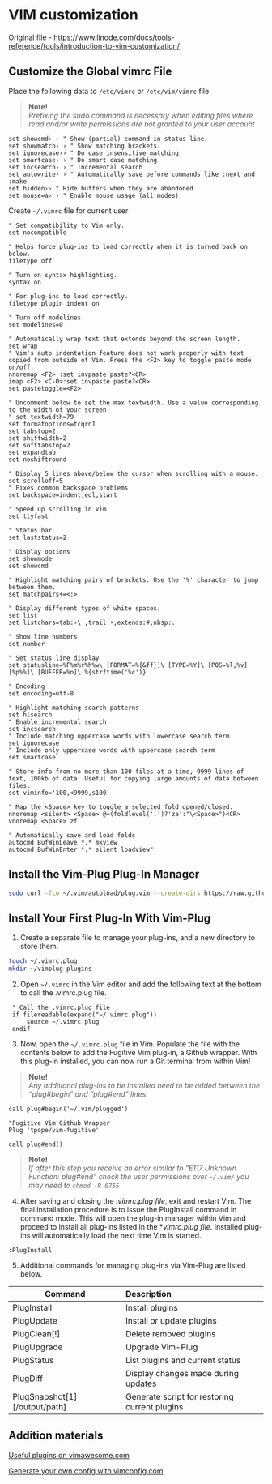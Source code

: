 # VIM customization

Original file - <https://www.linode.com/docs/tools-reference/tools/introduction-to-vim-customization/>

## Customize the Global vimrc File

Place the following data to `/etc/vimrc` or `/etc/vim/vimrc` file
> **Note!**  
*Prefixing the sudo command is necessary when editing files where read and/or write permissions are not granted to your user account*

```vim
set showcmd› › " Show (partial) command in status line.
set showmatch› › " Show matching brackets.
set ignorecase›› " Do case insensitive matching
set smartcase› › " Do smart case matching
set incsearch› › " Incremental search
set autowrite› › " Automatically save before commands like :next and :make
set hidden›› " Hide buffers when they are abandoned
set mouse=a› › " Enable mouse usage (all modes)
```

Create `~/.vimrc` file for current user

```vim
" Set compatibility to Vim only.
set nocompatible

" Helps force plug-ins to load correctly when it is turned back on below.
filetype off

" Turn on syntax highlighting.
syntax on

" For plug-ins to load correctly.
filetype plugin indent on

" Turn off modelines
set modelines=0

" Automatically wrap text that extends beyond the screen length.
set wrap
" Vim's auto indentation feature does not work properly with text copied from outside of Vim. Press the <F2> key to toggle paste mode on/off.
nnoremap <F2> :set invpaste paste?<CR>
imap <F2> <C-O>:set invpaste paste?<CR>
set pastetoggle=<F2>

" Uncomment below to set the max textwidth. Use a value corresponding to the width of your screen.
" set textwidth=79
set formatoptions=tcqrn1
set tabstop=2
set shiftwidth=2
set softtabstop=2
set expandtab
set noshiftround

" Display 5 lines above/below the cursor when scrolling with a mouse.
set scrolloff=5
" Fixes common backspace problems
set backspace=indent,eol,start

" Speed up scrolling in Vim
set ttyfast

" Status bar
set laststatus=2

" Display options
set showmode
set showcmd

" Highlight matching pairs of brackets. Use the '%' character to jump between them.
set matchpairs+=<:>

" Display different types of white spaces.
set list
set listchars=tab:›\ ,trail:•,extends:#,nbsp:.

" Show line numbers
set number

" Set status line display
set statusline=%F%m%r%h%w\ [FORMAT=%{&ff}]\ [TYPE=%Y]\ [POS=%l,%v][%p%%]\ [BUFFER=%n]\ %{strftime('%c')}

" Encoding
set encoding=utf-8

" Highlight matching search patterns
set hlsearch
" Enable incremental search
set incsearch
" Include matching uppercase words with lowercase search term
set ignorecase
" Include only uppercase words with uppercase search term
set smartcase

" Store info from no more than 100 files at a time, 9999 lines of text, 100kb of data. Useful for copying large amounts of data between files.
set viminfo='100,<9999,s100

" Map the <Space> key to toggle a selected fold opened/closed.
nnoremap <silent> <Space> @=(foldlevel('.')?'za':"\<Space>")<CR>
vnoremap <Space> zf

" Automatically save and load folds
autocmd BufWinLeave *.* mkview
autocmd BufWinEnter *.* silent loadview"
```

## Install the Vim-Plug Plug-In Manager

```sh
sudo curl -fLo ~/.vim/autoload/plug.vim --create-dirs https://raw.githubusercontent.com/junegunn/vim-plug/master/plug.vim
```

## Install Your First Plug-In With Vim-Plug

1. Create a separate file to manage your plug-ins, and a new directory to store them.

```sh
touch ~/.vimrc.plug
mkdir ~/vimplug-plugins
```

2. Open `~/.vimrc` in the Vim editor and add the following text at the bottom to call the .vimrc.plug file.

```vim
 " Call the .vimrc.plug file
 if filereadable(expand("~/.vimrc.plug"))
     source ~/.vimrc.plug
 endif
 ```

3. Now, open the `~/.vimrc.plug` file in Vim. Populate the file with the contents below to add the Fugitive Vim plug-in, a Github wrapper. With this plug-in installed, you can now run a Git terminal from within Vim!

> **Note!**  
*Any additional plug-ins to be installed need to be added between the “plug#begin” and “plug#end” lines.*

```vim
call plug#begin('~/.vim/plugged')

"Fugitive Vim Github Wrapper
Plug 'tpope/vim-fugitive'

call plug#end()
```

> **Note!**  
*If after this step you receive an error similar to "E117 Unknown Function: plug#end" check the user permissions over `~/.vim/` you may need to `chmod -R 0755`*

4. After saving and closing the *.vimrc.plug file*, exit and restart Vim. The final installation procedure is to issue the PlugInstall command in command mode. This will open the plug-in manager within Vim and proceed to install all plug-ins listed in the **vimrc.plug file*. Installed plug-ins will automatically load the next time Vim is started.

```vim
:PlugInstall
```

5. Additional commands for managing plug-ins via Vim-Plug are listed below.

|Command|Description|
|---|:---|
|PlugInstall|Install plugins|
|PlugUpdate|Install or update plugins|
|PlugClean[!]|Delete removed plugins|
|PlugUpgrade|Upgrade Vim-Plug|
|PlugStatus|List plugins and current status|
|PlugDiff|Display changes made during updates|
|PlugSnapshot[1] [/output/path]|Generate script for restoring current plugins|

## Addition materials

[Useful plugins on vimawesome.com](https://vimawesome.com/)

[Generate your own config with vimconfig.com](https://vimconfig.com/)
